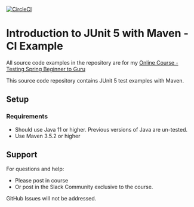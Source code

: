 [![CircleCI](https://dl.circleci.com/status-badge/img/gh/Andrew525/testing-java-junit5-ci/tree/master.svg?style=svg)](https://dl.circleci.com/status-badge/redirect/gh/Andrew525/testing-java-junit5-ci/tree/master)
# Introduction to JUnit 5 with Maven - CI Example

All source code examples in the repository are for my [Online Course - Testing Spring Beginner to Guru](https://www.udemy.com/testing-spring-boot-beginner-to-guru/?couponCode=GITHUB_REPO)

This source code repository contains JUnit 5 test examples with Maven.

## Setup
### Requirements
* Should use Java 11 or higher. Previous versions of Java are un-tested.
* Use Maven 3.5.2 or higher

## Support
For questions and help:
* Please post in course
* Or post in the Slack Community exclusive to the course.

GitHub Issues will not be addressed.
